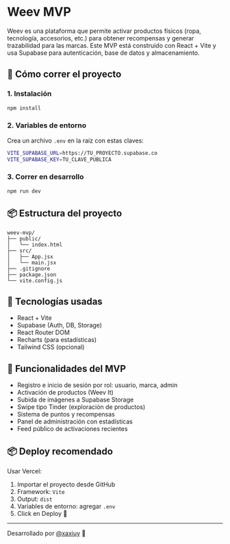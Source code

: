 # Weev MVP

Weev es una plataforma que permite activar productos físicos (ropa, tecnología, accesorios, etc.) para obtener recompensas y generar trazabilidad para las marcas. Este MVP está construido con React + Vite y usa Supabase para autenticación, base de datos y almacenamiento.

## 🚀 Cómo correr el proyecto

### 1. Instalación

```bash
npm install
```

### 2. Variables de entorno

Crea un archivo `.env` en la raíz con estas claves:

```bash
VITE_SUPABASE_URL=https://TU_PROYECTO.supabase.co
VITE_SUPABASE_KEY=TU_CLAVE_PUBLICA
```

### 3. Correr en desarrollo

```bash
npm run dev
```

## 📦 Estructura del proyecto

```
weev-mvp/
├── public/
│   └── index.html
├── src/
│   ├── App.jsx
│   └── main.jsx
├── .gitignore
├── package.json
└── vite.config.js
```

## 🧠 Tecnologías usadas

- React + Vite
- Supabase (Auth, DB, Storage)
- React Router DOM
- Recharts (para estadísticas)
- Tailwind CSS (opcional)

## 🧪 Funcionalidades del MVP

- Registro e inicio de sesión por rol: usuario, marca, admin
- Activación de productos (Weev It)
- Subida de imágenes a Supabase Storage
- Swipe tipo Tinder (exploración de productos)
- Sistema de puntos y recompensas
- Panel de administración con estadísticas
- Feed público de activaciones recientes

## 📦 Deploy recomendado

Usar Vercel:

1. Importar el proyecto desde GitHub
2. Framework: `Vite`
3. Output: `dist`
4. Variables de entorno: agregar `.env`
5. Click en Deploy 🚀

---

Desarrollado por [@xaxiuy](https://github.com/xaxiuy) 🚀
